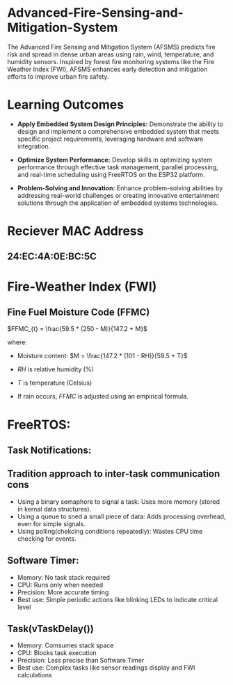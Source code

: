 # Advanced-Fire-Sensing-and-Mitigation-System
The Advanced Fire Sensing and Mitigation System (AFSMS) predicts fire risk and spread in dense urban areas using rain, wind, temperature, and humidity sensors. Inspired by forest fire monitoring systems like the Fire Weather Index (FWI), AFSMS enhances early detection and mitigation efforts to improve urban fire safety.

# Learning Outcomes
* **Apply Embedded System Design Principles:** Demonstrate the ability to design and implement a comprehensive embedded system that meets specific project requirements, leveraging hardware and software integration.

* **Optimize System Performance:** Develop skills in optimizing system performance through effective task management, parallel processing, and real-time scheduling using FreeRTOS on the ESP32 platform.

* **Problem-Solving and Innovation:** Enhance problem-solving abilities by addressing real-world challenges or creating innovative entertainment solutions through the application of embedded systems technologies.

# Reciever MAC Address
## 24:EC:4A:0E:BC:5C

# Fire-Weather Index (FWI)
## Fine Fuel Moisture Code (FFMC)
$FFMC_{t} = \frac{59.5 * (250 - M)}{147.2 + M}$

where:

-   Moisture content: $M = \frac{147.2 * (101 - RH)}{59.5 + T}$

-   $RH$ is relative humidity (%)

-   $T$ is temperature (Celsius)

-   If rain occurs, $FFMC$ is adjusted using an empirical formula.


# FreeRTOS:
## Task Notifications:
## Tradition approach to inter-task communication cons
* Using a binary semaphore to signal a task: Uses more memory (stored in kernal data structures).
* Using a queue to sned a small piece of data: Adds processing overhead, even for simple signals.
* Using polling(chekcing conditions repeatedly): Wastes CPU time checking for events.

## Software Timer:
* Memory: No task stack required
* CPU: Runs only when needed  
* Precision: More accurate timing  
* Best use: Simple periodic actions like blinking LEDs to indicate critical level  

## Task(vTaskDelay())
* Memory: Comsumes stack space  
* CPU: Blocks task execution  
* Precision: Less precise than Software Timer  
* Best use: Complex tasks like sensor readings display and FWI calculations  






